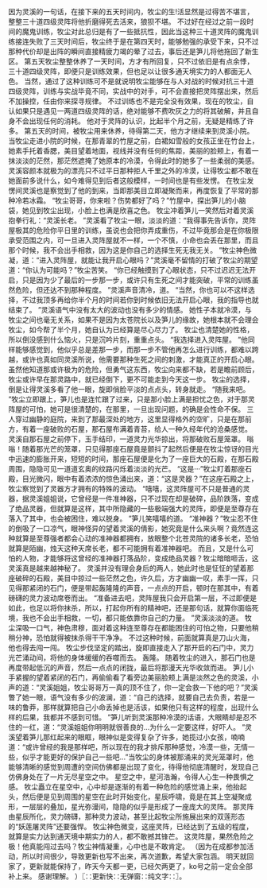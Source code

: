 因为灵溪的一句话，在接下来的五天时间内，牧尘的生!活显然是过得苦不堪言，整整三十道四级灵阵将他折磨得死去活来，狼狈不堪。
不过好在经过之前一段时间的魔鬼训练，牧尘对此总归是有了一些抵抗性，因此当这种三十道灵阵的魔鬼训练接连失败了三天时间后，牧尘终于是在第四天时，能够勉强的承受下来，只不过那种代价却是出阵的瞬间直接精疲力竭的晕了过去，事后还是笋儿将他拖回了新生区。
第五天牧尘整整休养了一天时间，方才有所回复，只不过依旧是有点余悸，三十道四级灵阵，即便只是训练效果，但也足以让很多通天境实力的人都面无人色。
当然，通过了这种训练可不是就说明牧尘能够在与人对战的时候对抗三十道四级灵阵，训练与实战毕竟不同，实战中的对手，可不会直接把灵阵摆出来，然后不加操控，任由你来探寻规律。
不过训练也不是完全没有效果，现在的牧尘，自认如果只是遇见一两道四级灵阵的话，绝对能够不费吹灰之力的将其破解，并且自身不会出现任何的消耗。
他对于灵阵的认识，比起半个月之前，无疑是精练了许多。
第五天的时间，被牧尘用来休养，待得第二天，他方才继续来到灵溪小院。
当牧尘走进小院的时候，在那青翠的竹屋之前，白裙如雪般的女孩正坐在竹台上，她素手托着香腮，美目望着地面，视线并没有任何的焦距，美丽的脸颊上，有着一抹淡淡的茫然，那茫然遮掩了她原本的冷漠，令得此时的她多了一些柔弱的美感。
灵溪容颜本就极为的漂亮只不过平日那种拒人千里之外的冷漠，让得牧尘都不敢在她面前多说什么，如今难得见到后者这般模样，一时间也是有些发愣。
在牧尘发愣间灵溪也是察觉到了他的到来，当即那美目立即凝聚而来，再度恢复了平常的那种冷若冰霜。
“牧尘哥哥，你来啦？伤势都好了吗？”竹屋中，探出笋儿的小脑袋，她见到牧尘出现，小脸上也满是欣喜之色。
牧尘冲着笋儿一笑然后对着灵溪抱拳行礼：“灵溪长老。
”灵溪看了牧尘一眼，淡淡的道：“我得事先告诉你，灵阵屋极其的危险你平日里的训练，虽说也会把你弄成重伤，不过毕竟那会是在你极限承受范围之内，可一旦进入灵阵屋就不一样，一个不慎，小命也会丢在那里，而且那个时候，我不会出手相救，因为这是你自己的选择生死无我无关。
”牧尘神色微凝，道：“进入灵阵屋，就能让我开启心眼吗？”灵溪毫不留情的打破了牧尘的期望道：“你认为可能吗？”牧尘苦笑。
“你已经触摸到了心眼状态，只不过迟迟无法开启，只是因为少了最后的一步那一步，或许只有生死之间才能突破，平常的训练虽然危险，但还达不到那种程度。
”灵溪声音清冷，道。
“当然，你也可以不这样选择，不过我顶多再给你半个月的时间若你到时候依旧无法开启心眼，我的指导也就结束了。
”灵溪语气中没有太大的波动也没有多少的情感。
她性子本就冷漠，与牧尘之间也毫无关系，如果不是因为太苍院长以及笋儿的缘故，她根本就不会理会牧尘，如今帮了半个月，她自认为已经算是尽心尽力了。
牧尘也清楚她的性格，所以倒没感到什么恼火，只是沉吟片刻，重重点头。
“我选择进入灵阵屋。
”他同样能够感觉到，他似乎总是差那一步，而那一步不管他再怎么进行训练，都难以跨越，或许也真如同灵溪所说，他需要那种生死之间的刺激，才能真正的开启心眼。
虽然他知道那或许极为的危险，但勇气这东西，牧尘向来都不缺，若是瞻前顾后，牧尘或许早在那灵路中，就已经倒下，更不可能走到今天这一步。
牧尘的选择，倒是让得灵溪多看了他一眼，旋即俏脸平淡的点点头，转身就走。
“随我来吧。
”牧尘立即跟上，笋儿也是连忙跟了过来，只是那小脸上满是担忧之色，对于那灵阵屋的可怕，她可是很清楚的，在那里，一旦出现问题，的确是会性命不保。
三人穿过幽静的庭院，来到了那最深处的地方，这里显得格外的空旷，只是在那前方，有着一座破败的石屋，那石屋布满着青苔，给人一种久经年代的沧桑感觉。
灵溪自那石屋之前停下，玉手结印，一道灵力光华掠出，将那破败石屋笼罩。
嗡嗡！随着那光芒的笼罩，只见得那座石屋竟是颤抖了起然后便是在牧尘惊讶的目光中迅速的膨胀开来，短短的时间，那座石屋便是化为了一座巨大的石殿，在那石殿周围，隐隐可见一道道玄奥的纹路闪烁着淡淡的光芒。
“这是···”牧尘盯着那座石殿，目光微闪，眼中有着浓浓的惊色涌出来，道：“这是灵器？”在这座石殿之上，牧尘察觉到了灵器方才拥有的特殊的波动。
“嘻嘻，这灵阵屋可不只是普通的灵器，据灵溪姐姐说，它曾经是一件准神器，只不过现在却是破碎，品阶跌落，变成了绝品灵器，但就算是这样，其中所隐藏的一些极端强大的灵阵，即便是至尊存在落入了其中，也会被困住，难以脱身。
”笋儿笑嘻嘻的道。
“准神器？”牧尘忍不住的倒吸了一口凉气，眼神怪异的望着灵溪的倩影，她究竟是什么来头啊？竟然连这种就算是至尊强者都会心动的准神器都拥有，放眼整个北苍灵院的诸多长老，恐怕就算是陌幽，烛天这种天席长老，都不可能拥有着准神器吧。
而且，又是什么可怕的人物，才能够将这曾经的准神器打落品阶，变成绝品灵器？牧尘暗暗咂舌，这灵溪真是越来越神秘了。
灵溪并没有理会身后的两人，她此时也是怔怔的望着那座破碎的石殿，美目中掠过一些茫然之色，许久后，方才幽幽一叹，素手一挥，只见得那紧闭的石门，便是带起轰隆隆的声音，一点点的开启，顿时在那其中，有着磅礴的灵力波动席卷而出。
“准备进去吧，灵阵屋我只会开启第一层，不过即便是如此，也足以将你抹杀，所以，打起你所有的精神吧，还是那句话，就算你面临死境，我也不会出手相救，一切，都只能依靠你自己的力量。
”灵溪淡淡的道。
牧尘深吸一口气，神色肃穆，面对着这种连至尊存在都能困住的可怕之物，只要他稍稍分神，恐怕就得被抹杀得干干净净。
不过这种时候，前面就算真是刀山火海，他也得去闯一闯。
牧尘步伐坚定的踏出，旋即直接走入了那开启的石门中，灵力光芒涌动间，将他的身体缓缓的吞噬而去。
轰隆。
随着牧尘的进入，那石门也是再度带起低沉的声音，然后一点点的闭拢，最后将那漫天光华收敛而进。
笋儿小手紧握的望着紧闭的石门，再偷偷看了看旁边美丽脸颊上满是淡然之色的灵溪，小声的道：“灵溪姐姐，牧尘哥哥万一真的顶不住了，你一定会救一下他的吧？”灵溪瞥了她一眼，语气没有多少的波澜，道：“自己的选择，就要自己去负责，若是一味的鲁莽，那样就算把自己小命丢掉也是活该，如果他只有这样的程度，出现什么样的后果，我都并不感到可惜。
”笋儿听到灵溪那种冷漠的话语，大眼睛却是忍不住的一红，道：“灵溪姐姐你明明就很善良的…为什么一定要这样，好吓人。
”灵溪望着笋儿那红起来的眼眶，眼神似是变得复杂了许多，她揽过小女孩，喃喃道：“或许曾经的我是那样吧，所以现在的我才排斥那种感觉，冷漠一些，无情一些，似乎才能更好的保护自己一些吧…”当牧尘的身体被那涌来的灵光笼罩时，他能够清晰的感觉到周遭的空间仿佛都是出现了变化，待得他彻底清醒时，发现自己仿佛身处在了一片无尽星空之中。
星空之中，星河浩瀚，令得人心生一种畏惧之感。
牧尘矗立在星空中，心中却是逐渐的有着一种危险的感觉涌上来，他抬起头，然后便是见到周围的星空在此时开始变化，星辰呼啸，竟是在其上空凝聚成形，一层层的叠加，星光弥漫间，隐隐的似乎是形成了一座庞大的灵阵。
那灵阵由星辰所化，灵力磅礴，那种灵力波动，甚至比起牧尘所施展出来的双莲形态的“妖莲屠灵阵”还要强悍。
牧尘神色微变，这座灵阵，已经达到了五级的程度，就算是实力达到通天境中期实力的人，都不敢撼其锋芒。
这灵阵屋，果然危险之极！他真能闯过去吗？牧尘神情凝重，心中也是不敢肯定。
（因为在成都参加活动，所以时间很少，导致更新也写不出来，再次道歉，希望大家包涵。
明天就回家了，更新就能保持了，昨天今天都一更，已经欠两更了，ko号之前一定会全部补上来。
感谢理解。
）〖∷更新快∷无弹窗∷纯文字∷〗。

